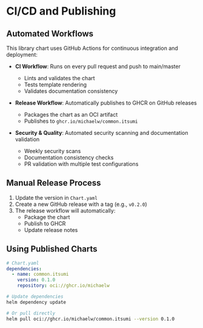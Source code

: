 # CI/CD and Publishing

## Automated Workflows

This library chart uses GitHub Actions for continuous integration and deployment:

- **CI Workflow**: Runs on every pull request and push to main/master

  - Lints and validates the chart
  - Tests template rendering
  - Validates documentation consistency

- **Release Workflow**: Automatically publishes to GHCR on GitHub releases

  - Packages the chart as an OCI artifact
  - Publishes to `ghcr.io/michaelw/common.itsumi`

- **Security & Quality**: Automated security scanning and documentation validation
  - Weekly security scans
  - Documentation consistency checks
  - PR validation with multiple test configurations

## Manual Release Process

1. Update the version in `Chart.yaml`
2. Create a new GitHub release with a tag (e.g., `v0.2.0`)
3. The release workflow will automatically:
   - Package the chart
   - Publish to GHCR
   - Update release notes

## Using Published Charts

```yaml
# Chart.yaml
dependencies:
  - name: common.itsumi
    version: 0.1.0
    repository: oci://ghcr.io/michaelw
```

```bash
# Update dependencies
helm dependency update

# Or pull directly
helm pull oci://ghcr.io/michaelw/common.itsumi --version 0.1.0
```
